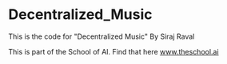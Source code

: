 # Decentralized_Music
This is the code for "Decentralized Music" By Siraj Raval 

This is part of the School of AI. Find that here www.theschool.ai
